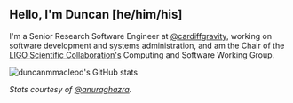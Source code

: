## Hello, I'm Duncan [he/him/his]

I'm a Senior Research Software Engineer at
[@cardiffgravity](https://github.com/cardiffgravity), working on
software development and systems administration, and am the
Chair of the [LIGO Scientific Collaboration's](https://www.ligo.org)
Computing and Software Working Group.

![duncanmmacleod's GitHub stats](https://github-readme-stats.vercel.app/api?username=duncanmmacleod&count_private=true&show_icons=true&theme=dark)

_Stats courtesy of [@anuraghazra](https://github.com/anuraghazra/github-readme-stats)._
